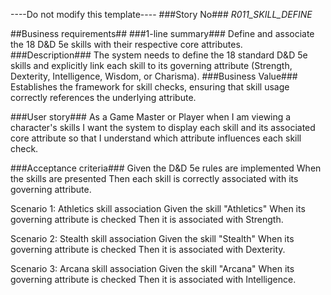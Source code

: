 ----Do not modify this template----
###Story No###
*R011_SKILL_DEFINE*

##Business requirements##
###1-line summary###
Define and associate the 18 D&D 5e skills with their respective core attributes.
###Description###
The system needs to define the 18 standard D&D 5e skills and explicitly link each skill to its governing attribute (Strength, Dexterity, Intelligence, Wisdom, or Charisma).
###Business Value###
Establishes the framework for skill checks, ensuring that skill usage correctly references the underlying attribute.

###User story###
As a Game Master or Player
when I am viewing a character's skills
I want the system to display each skill and its associated core attribute
so that I understand which attribute influences each skill check.

###Acceptance criteria###
Given the D&D 5e rules are implemented
When the skills are presented
Then each skill is correctly associated with its governing attribute.

Scenario 1: Athletics skill association
Given the skill "Athletics"
When its governing attribute is checked
Then it is associated with Strength.

Scenario 2: Stealth skill association
Given the skill "Stealth"
When its governing attribute is checked
Then it is associated with Dexterity.

Scenario 3: Arcana skill association
Given the skill "Arcana"
When its governing attribute is checked
Then it is associated with Intelligence.